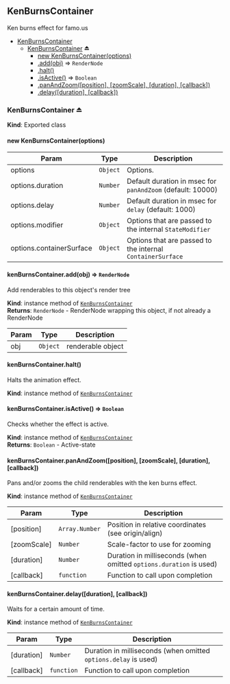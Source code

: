 <a name="module_KenBurnsContainer"></a>
## KenBurnsContainer
Ken burns effect for famo.us


* [KenBurnsContainer](#module_KenBurnsContainer)
  * [KenBurnsContainer](#exp_module_KenBurnsContainer--KenBurnsContainer) ⏏
    * [new KenBurnsContainer(options)](#new_module_KenBurnsContainer--KenBurnsContainer_new)
    * [.add(obj)](#module_KenBurnsContainer--KenBurnsContainer#add) ⇒ <code>RenderNode</code>
    * [.halt()](#module_KenBurnsContainer--KenBurnsContainer#halt)
    * [.isActive()](#module_KenBurnsContainer--KenBurnsContainer#isActive) ⇒ <code>Boolean</code>
    * [.panAndZoom([position], [zoomScale], [duration], [callback])](#module_KenBurnsContainer--KenBurnsContainer#panAndZoom)
    * [.delay([duration], [callback])](#module_KenBurnsContainer--KenBurnsContainer#delay)

<a name="exp_module_KenBurnsContainer--KenBurnsContainer"></a>
### KenBurnsContainer ⏏
**Kind**: Exported class  
<a name="new_module_KenBurnsContainer--KenBurnsContainer_new"></a>
#### new KenBurnsContainer(options)

| Param | Type | Description |
| --- | --- | --- |
| options | <code>Object</code> | Options. |
| options.duration | <code>Number</code> | Default duration in msec for `panAndZoom` (default: 10000) |
| options.delay | <code>Number</code> | Default duration in msec for `delay` (default: 1000) |
| options.modifier | <code>Object</code> | Options that are passed to the internal `StateModifier` |
| options.containerSurface | <code>Object</code> | Options that are passed to the internal `ContainerSurface` |

<a name="module_KenBurnsContainer--KenBurnsContainer#add"></a>
#### kenBurnsContainer.add(obj) ⇒ <code>RenderNode</code>
Add renderables to this object's render tree

**Kind**: instance method of <code>[KenBurnsContainer](#exp_module_KenBurnsContainer--KenBurnsContainer)</code>  
**Returns**: <code>RenderNode</code> - RenderNode wrapping this object, if not already a RenderNode  

| Param | Type | Description |
| --- | --- | --- |
| obj | <code>Object</code> | renderable object |

<a name="module_KenBurnsContainer--KenBurnsContainer#halt"></a>
#### kenBurnsContainer.halt()
Halts the animation effect.

**Kind**: instance method of <code>[KenBurnsContainer](#exp_module_KenBurnsContainer--KenBurnsContainer)</code>  
<a name="module_KenBurnsContainer--KenBurnsContainer#isActive"></a>
#### kenBurnsContainer.isActive() ⇒ <code>Boolean</code>
Checks whether the effect is active.

**Kind**: instance method of <code>[KenBurnsContainer](#exp_module_KenBurnsContainer--KenBurnsContainer)</code>  
**Returns**: <code>Boolean</code> - Active-state  
<a name="module_KenBurnsContainer--KenBurnsContainer#panAndZoom"></a>
#### kenBurnsContainer.panAndZoom([position], [zoomScale], [duration], [callback])
Pans and/or zooms the child renderables with the ken burns effect.

**Kind**: instance method of <code>[KenBurnsContainer](#exp_module_KenBurnsContainer--KenBurnsContainer)</code>  

| Param | Type | Description |
| --- | --- | --- |
| [position] | <code>Array.Number</code> | Position in relative coordinates (see origin/align) |
| [zoomScale] | <code>Number</code> | Scale-factor to use for zooming |
| [duration] | <code>Number</code> | Duration in milliseconds (when omitted `options.duration` is used) |
| [callback] | <code>function</code> | Function to call upon completion |

<a name="module_KenBurnsContainer--KenBurnsContainer#delay"></a>
#### kenBurnsContainer.delay([duration], [callback])
Waits for a certain amount of time.

**Kind**: instance method of <code>[KenBurnsContainer](#exp_module_KenBurnsContainer--KenBurnsContainer)</code>  

| Param | Type | Description |
| --- | --- | --- |
| [duration] | <code>Number</code> | Duration in milliseconds (when omitted `options.delay` is used) |
| [callback] | <code>function</code> | Function to call upon completion |

